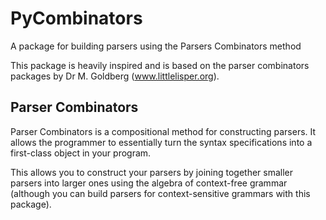 # PyCombinators
A package for building parsers using the Parsers Combinators method

This package is heavily inspired and is based on the parser combinators packages by Dr M. Goldberg (www.littlelisper.org).

## Parser Combinators
Parser Combinators is a compositional method for constructing parsers. It allows the programmer to essentially turn
the syntax specifications into a first-class object in your program.

This allows you to construct your parsers by joining together smaller parsers into larger ones using the algebra of 
context-free grammar (although you can build parsers for context-sensitive grammars with this package).

